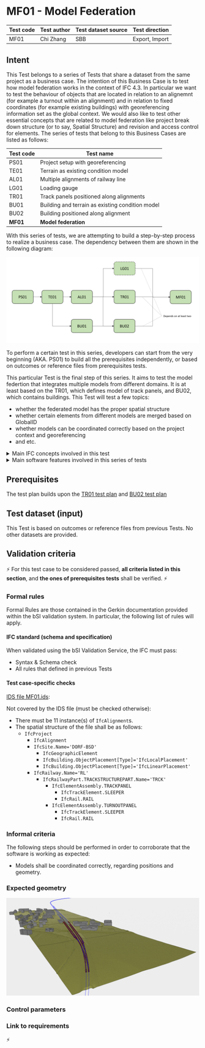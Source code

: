 # MF01 - Model Federation

| Test code | Test author     | Test dataset source | Test direction |
|-----------|-----------------|---------------------|----------------|
| MF01      | Chi Zhang       | SBB                 | Export, Import |



## Intent

This Test belongs to a series of Tests that share a dataset from the same project as a business case. 
The intention of this Business Case is to test how model federation works in the context of IFC 4.3. 
In particular we want to test the behaviour of objects that are located in relation to an alignemnt (for example a turnout within an alignment) and in relation to fixed coordinates (for example existing buildings) with georeferencing information set as the global context.
We would also like to test other essential concepts that are related to model federation like project break down structure (or to say, Spatial Structure) and revision and access control for elements.
The series of tests that belong to this Business Cases are listed as follows:

| Test code | Test name     | 
|-----------|-----------------|
| PS01      | Project setup with georeferencing |
| TE01      | Terrain as existing condition model|
| AL01  | Multiple alignments of railway line |
| LG01      | Loading gauge|
| TR01      | Track panels positioned along alignments |
| BU01      | Building and terrain as existing condition model |
| BU02      | Building positioned along alignment |
| **MF01**      | **Model federation** |


With this series of tests, we are attempting to build a step-by-step process to realize a business case.
The dependency between them are shown in the following diagram:

![Alt text](Dataset/Test_case_dependency.PNG "Dependency between tests")

To perform a certain test in this series, developers can start from the very beginning (AKA. PS01) to build all the prerequisites independently, or based on outcomes or reference files from prerequisites tests.

This particular Test is the final step of this series. It aims to test the model federtion that integrates multiple models from different domains. It is at least based on the TR01, which defines model of track panels, and BU02, which contains buildings. This Test will test a few topics:
- whether the federated model has the proper spatial structure
- whether certain elements from different models are merged based on GlobalID
- whether models can be coordinated correctly based on the project context and georeferencing
- and etc.

<details>
	<summary>Main IFC concepts involved in this test</summary> 

The concept templates that are focused by this Test are listed as follows. 

- [Project Global Positioning](https://ifc43-docs.standards.buildingsmart.org/IFC/RELEASE/IFC4x3/HTML/concepts/Project_Context/Project_Global_Positioning/content.html)
- [Product Local Placement](https://ifc43-docs.standards.buildingsmart.org/IFC/RELEASE/IFC4x3/HTML/concepts/Product_Shape/Product_Placement/Product_Local_Placement/content.html)
- [Product Linear Placement](https://ifc43-docs.standards.buildingsmart.org/IFC/RELEASE/IFC4x3/HTML/concepts/Product_Shape/Product_Placement/Product_Linear_Placement/content.html)
- [Spatial Structure](https://ifc43-docs.standards.buildingsmart.org/IFC/RELEASE/IFC4x3/HTML/concepts/Object_Connectivity/Spatial_Structure/content.html)
- [Revision Control](https://ifc43-docs.standards.buildingsmart.org/IFC/RELEASE/IFC4x3/HTML/concepts/Object_Attributes/Revision_Control/content.html)
- [Software Identity](https://ifc43-docs.standards.buildingsmart.org/IFC/RELEASE/IFC4x3/HTML/concepts/Object_Attributes/Software_Identity/content.html)


</details>
<details>
	<summary>Main software features involved in this series of tests</summary> 

- Model Federation
</details>


## Prerequisites

The test plan builds upon the [TR01 test plan](../TR01/Readme.md) and [BU02 test plan](../BU02/Readme.md)


## Test dataset (input)

This Test is based on outcomes or reference files from previous Tests. No other datasets are provided.

## Validation criteria

:zap: For this test case to be considered passed, **all criteria listed in this section**, and **the ones of prerequisites tests** shall be verified. :zap:

### Formal rules

Formal Rules are those contained in the Gerkin documentation provided within the bSI validation system. In particular, the following list of rules will apply.

#### IFC standard (schema and specification)

When validated using the bSI Validation Service, the IFC must pass:

- Syntax & Schema check
- All rules that defined in previous Tests

#### Test case-specific checks

[IDS file MF01.ids](./Dataset/MF01.ids):

Not covered by the IDS file (must be checked otherwise):

- There must be 11 instance(s) of `IfcAlignment`s.
- The spatial structure of the file shall be as follows:
  - `IfcProject`
    - `IfcAlignment`
    - `IfcSite.Name='DORF-BSD'`
      - `IfcGeographicElement`
      - `IfcBuilding.ObjectPlacement[Type]='IfcLocalPlacement'`
      - `IfcBuilding.ObjectPlacement[Type]='IfcLinearPlacement'`
    - `IfcRailway.Name='RL'`
      - `IfcRailwayPart.TRACKSTRUCTUREPART.Name='TRCK'`
        - `IfcElementAssembly.TRACKPANEL`
          - `IfcTrackElement.SLEEPER`
          - `IfcRail.RAIL`
        - `IfcElementAssembly.TURNOUTPANEL`
          - `IfcTrackElement.SLEEPER`
          - `IfcRail.RAIL`
    
   


### Informal criteria

The following steps should be performed in order to corroborate that the software is working as expected:

- Models shall be coordinated correctly, regarding positions and geometry.


### Expected geometry

![Alt text](Dataset/Visualization.PNG "Visualization of federated model")

### Control parameters



### Link to requirements

:zap:

